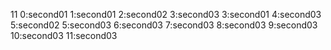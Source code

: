 11
0:second01
1:second01
2:second02
3:second03
3:second01
4:second03
5:second02
5:second03
6:second03
7:second03
8:second03
9:second03
10:second03
11:second03
